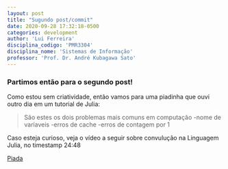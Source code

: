 ```yaml
---
layout: post
title: "Sugundo post/commit"
date: 2020-09-28 17:32:18-0500 
categories: development
author: 'Lui Ferreira'
disciplina_codigo: 'PMR3304'
disciplina_nome: 'Sistemas de Informação'
professor: 'Prof. Dr. André Kubagawa Sato'
---
```

### Partimos então para o segundo post!

Como estou sem criatividade, então vamos para uma piadinha que ouvi outro dia em um tutorial de Julia:

> São estes os dois problemas mais comuns em computação
> -nome de varíaveis
> -erros de cache
> -erros de contagem por 1

Caso esteja curioso, veja o vídeo a seguir sobre convulução na Linguagem Julia, no timestamp 24:48


[Piada](https://www.youtube.com/watch?v=ALcohd1q3dk)